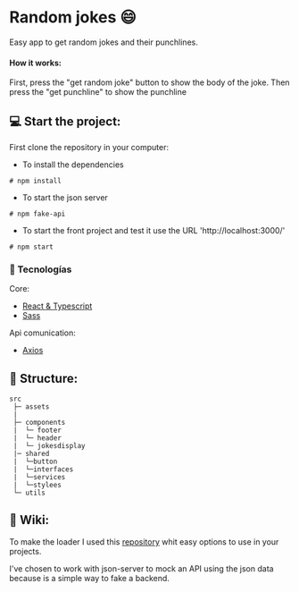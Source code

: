 # Random jokes :smile:

Easy app to get random jokes and their punchlines.

#### How it works:
First, press the "get random joke" button to show the body of the joke. Then press the "get punchline" to show the punchline 

## :computer: Start the project:

First clone the repository in your computer:

- To install the dependencies 
```
# npm install
```

- To start the json server
```
# npm fake-api
```

- To start the front project and test it use the URL 'http://localhost:3000/'
```
# npm start
```

### :wrench: Tecnologías

Core: 
- [React & Typescript](https://create-react-app.dev/docs/adding-typescript/)
- [Sass](https://sass-lang.com/)

Api comunication:
- [Axios](https://axios-http.com/)


## :open_file_folder: Structure:
```
src
 ├─ assets
 |  
 ├─ components
 |  └─ footer
 |  └─ header
 |  └─ jokesdisplay
 |─ shared
 |  └─button
 |  └─interfaces
 |  └─services
 |  └─stylees
 └─ utils  
```
## :notebook_with_decorative_cover: Wiki:

To make the loader I used this [repository](https://github.com/SamHerbert/SVG-Loaders/blob/master/svg-loaders/three-dots.svg?short_path=6f7b43a) whit easy options to use in your projects.

I've chosen to work with json-server to mock an API using the json data because is a simple way to fake a backend.
